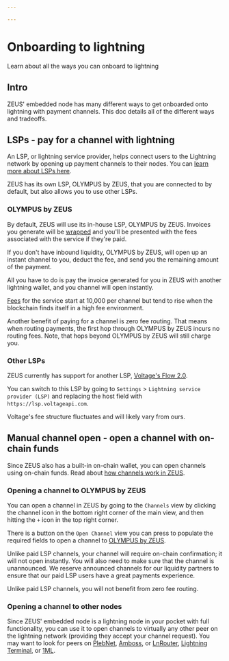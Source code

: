 ```yaml
---

---
```


# Onboarding to lightning

Learn about all the ways you can onboard to lightning

## Intro

ZEUS' embedded node has many different ways to get onboarded onto lightning with payment channels. This doc details all of the different ways and tradeoffs.

## LSPs - pay for a channel with lightning

An LSP, or lightning service provider, helps connect users to the Lightning network by opening up payment channels to their nodes. You can [learn more about LSPs here](https://docs.zeusln.app/lsp/intro).

ZEUS has its own LSP, OLYMPUS by ZEUS, that you are connected to by default, but also allows you to use other LSPs.

### OLYMPUS by ZEUS

By default, ZEUS will use its in-house LSP, OLYMPUS by ZEUS. Invoices you generate will be [wrapped](https://docs.zeusln.app/lsp/wrapped-invoices) and you'll be presented with the fees associated with the service if they're paid.

If you don't have inbound liquidity, OLYMPUS by ZEUS, will open up an instant channel to you, deduct the fee, and send you the remaining amount of the payment.

All you have to do is pay the invoice generated for you in ZEUS with another lightning wallet, and you channel will open instantly.

[Fees](https://docs.zeusln.app/lsp/fees) for the service start at 10,000 per channel but tend to rise when the blockchain finds itself in a high fee environment.

Another benefit of paying for a channel is zero fee routing. That means when routing payments, the first hop through OLYMPUS by ZEUS incurs no routing fees. Note, that hops beyond OLYMPUS by ZEUS will still charge you.

### Other LSPs

ZEUS currently has support for another LSP, [Voltage's Flow 2.0](https://docs.voltage.cloud/flow/flow-2.0).

You can switch to this LSP by going to `Settings` > `Lightning service provider (LSP)` and replacing the host field with `https://lsp.voltageapi.com`.

Voltage's fee structure fluctuates and will likely vary from ours.

## Manual channel open - open a channel with on-chain funds

Since ZEUS also has a built-in on-chain wallet, you can open channels using on-chain funds. Read about [how channels work in ZEUS](https://docs.zeusln.app/for-users/using-zeus/channels).

### Opening a channel to OLYMPUS by ZEUS

You can open a channel in ZEUS by going to the `Channels` view by clicking the channel icon in the bottom right corner of the main view, and then hitting the `+` icon in the top right corner.

There is a button on the `Open Channel` view you can press to populate the required fields to open a channel to [OLYMPUS by ZEUS](https://amboss.space/node/031b301307574bbe9b9ac7b79cbe1700e31e544513eae0b5d7497483083f99e581).

Unlike paid LSP channels, your channel will require on-chain confirmation; it will not open instantly. You will also need to make sure that the channel is unannounced. We reserve announced channels for our liquidity partners to ensure that our paid LSP users have a great payments experience.

Unlike paid LSP channels, you will not benefit from zero fee routing.

### Opening a channel to other nodes

Since ZEUS' embedded node is a lightning node in your pocket with full functionality, you can use it to open channels to virtually any other peer on the lightning network (providing they accept your channel request). You may want to look for peers on [PlebNet](https://plebnet.wiki/wiki/Main_Page), [Amboss](https://amboss.space/), or [LnRouter](https://lnrouter.app/), [Lightning Terminal](https://terminal.lightning.engineering/), or [1ML](https://1ml.com/).